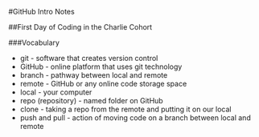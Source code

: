 #GitHub Intro Notes

##First Day of Coding in the Charlie Cohort


###Vocabulary
- git - software that creates version control
- GitHub - online platform that uses git technology
- branch - pathway between local and remote
- remote - GitHub or any online code storage space
- local - your computer
- repo (repository) - named folder on GitHub
- clone - taking a repo from the remote and putting it on our local
- push and pull - action of moving code on a branch between local and remote
